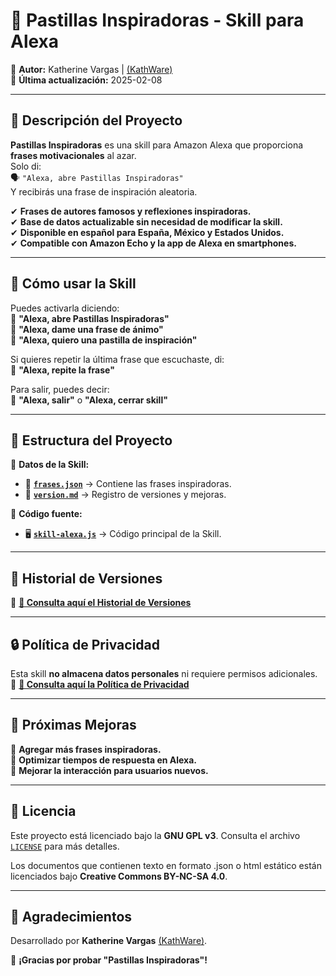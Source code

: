# 💊 **Pastillas Inspiradoras - Skill para Alexa**  

📌 **Autor:** Katherine Vargas | [(KathWare)](https://kathware.com.ar)  
📅 **Última actualización:** 2025-02-08  

---

## 📌 **Descripción del Proyecto**  

**Pastillas Inspiradoras** es una skill para Amazon Alexa que proporciona **frases motivacionales** al azar.  
Solo di:  
🗣️ `"Alexa, abre Pastillas Inspiradoras"`  
Y recibirás una frase de inspiración aleatoria.  

✔ **Frases de autores famosos y reflexiones inspiradoras.**  
✔ **Base de datos actualizable sin necesidad de modificar la skill.**  
✔ **Disponible en español para España, México y Estados Unidos.**  
✔ **Compatible con Amazon Echo y la app de Alexa en smartphones.**  

---

## 🚀 **Cómo usar la Skill**  

Puedes activarla diciendo:  
🔹 **"Alexa, abre Pastillas Inspiradoras"**  
🔹 **"Alexa, dame una frase de ánimo"**  
🔹 **"Alexa, quiero una pastilla de inspiración"**  

Si quieres repetir la última frase que escuchaste, di:  
🔹 **"Alexa, repite la frase"**  

Para salir, puedes decir:  
🔹 **"Alexa, salir"** o **"Alexa, cerrar skill"**  

---

## 📂 **Estructura del Proyecto**  

📌 **Datos de la Skill:**  
- 📝 **[`frases.json`](./frases.json)** → Contiene las frases inspiradoras.  
- 📜 **[`version.md`](./version.md)** → Registro de versiones y mejoras.  

📌 **Código fuente:**  
- 🖥️ **[`skill-alexa.js`](./skill-alexa.js)** → Código principal de la Skill.  

---

## 📜 **Historial de Versiones**  

🔗 **[📜 Consulta aquí el Historial de Versiones](version.md)**  

---

## 🔒 **Política de Privacidad**  

Esta skill **no almacena datos personales** ni requiere permisos adicionales.  
🔗 **[📄 Consulta aquí la Política de Privacidad](https://dragonmoon1522.github.io/Pastillas-Inspiradoras/Politica%20de%20Privacidad)**  

---

## 🎨 **Próximas Mejoras**  

🚀 **Agregar más frases inspiradoras.**  
🚀 **Optimizar tiempos de respuesta en Alexa.**  
🚀 **Mejorar la interacción para usuarios nuevos.**  

---

## 📜 Licencia

Este proyecto está licenciado bajo la **GNU GPL v3**. Consulta el archivo [`LICENSE`](LICENSE) para más detalles.

Los documentos que contienen texto en formato .json o html estático están licenciados bajo **Creative Commons BY-NC-SA 4.0**.

---

## 💜 **Agradecimientos**  

Desarrollado por **Katherine Vargas** [(KathWare)](https://kathware.com.ar).  

📢 **¡Gracias por probar "Pastillas Inspiradoras"!**  
